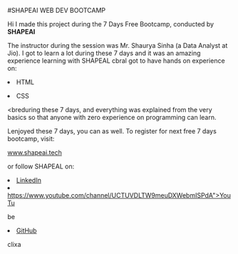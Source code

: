 
#SHAPEAI WEB DEV BOOTCAMP

Hi I made this project during the 7 Days Free Bootcamp, conducted by <b> SHAPEAI </b>

The instructor during the session was Mr. Shaurya Sinha (a Data Analyst at Jio). I got to learn a lot during these 7 days and it was an amazing experience learning with SHAPEAL cbral got to have hands on experience on: <li>HTML

<li>CSS

<breduring these 7 days, and everything was explained from the very basics so that anyone with zero experience on programming can learn.

Lenjoyed these 7 days, you can as well. To register for next free 7 days bootcamp, visit:

www.shapeai.tech

or follow SHAPEAL on:

<li><a href https://in.linkedin.com/company/shapeal">LinkedIn</a> <li><a href="https://www.instagram.com/shape.ai/?hl=en'>Instagram</a>

href='https://www.youtube.com/channel/UCTUVDLTW9meuDXWebmISPdA">YouTu

be</a> <li><a href="https://github.com/shapeai">GitHub</a>

clixa
